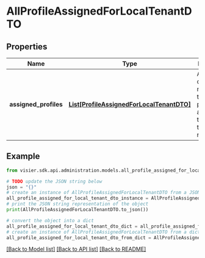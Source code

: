 # AllProfileAssignedForLocalTenantDTO


## Properties

Name | Type | Description | Notes
------------ | ------------- | ------------- | -------------
**assigned_profiles** | [**List[ProfileAssignedForLocalTenantDTO]**](ProfileAssignedForLocalTenantDTO.md) | A list of objects representing the user profiles assigned to the user and their validity range. | [optional] 

## Example

```python
from visier.sdk.api.administration.models.all_profile_assigned_for_local_tenant_dto import AllProfileAssignedForLocalTenantDTO

# TODO update the JSON string below
json = "{}"
# create an instance of AllProfileAssignedForLocalTenantDTO from a JSON string
all_profile_assigned_for_local_tenant_dto_instance = AllProfileAssignedForLocalTenantDTO.from_json(json)
# print the JSON string representation of the object
print(AllProfileAssignedForLocalTenantDTO.to_json())

# convert the object into a dict
all_profile_assigned_for_local_tenant_dto_dict = all_profile_assigned_for_local_tenant_dto_instance.to_dict()
# create an instance of AllProfileAssignedForLocalTenantDTO from a dict
all_profile_assigned_for_local_tenant_dto_from_dict = AllProfileAssignedForLocalTenantDTO.from_dict(all_profile_assigned_for_local_tenant_dto_dict)
```
[[Back to Model list]](../README.md#documentation-for-models) [[Back to API list]](../README.md#documentation-for-api-endpoints) [[Back to README]](../README.md)


